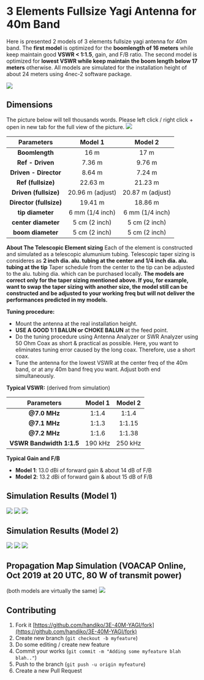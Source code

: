 # 3 Elements Fullsize Yagi Antenna for 40m Band
Here is presented 2 models of 3 elements fullsize yagi antenna for 40m band.
The **first model** is optimized for the **boomlength of 16 meters** while keep maintain good **VSWR < 1:1.5**, gain, and F/B ratio. The second model is optimized for **lowest VSWR while keep maintain the boom length below 17 meters** otherwise. All models are simulated for the installation height of about 24 meters using 4nec-2 software package.

![](./panoramic.png)

## Dimensions
The picture below will tell thousands words. Please left click / right click + open in new tab for the full view of the picture.
![](./yagi-diagram.png)

|**Parameters**          |**Model 1**      |**Model 2**      |
|:----------------------:|:---------------:|:---------------:|
|**Boomlength**          | 16 m            | 17 m            |
|**Ref - Driven**        | 7.36 m          | 9.76 m          |
|**Driven - Director**   | 8.64 m          | 7.24 m          |
|**Ref (fullsize)**      | 22.63 m         | 21.23 m         |
|**Driven (fullsize)**   | 20.96 m (adjust)| 20.87 m (adjust)|
|**Director (fullsize)** | 19.41 m         | 18.86  m        |
|**tip diameter**        | 6 mm (1/4 inch) | 6 mm (1/4 inch) |
|**center diameter**     | 5 cm (2 inch)   | 5 cm (2 inch)   |
|**boom diameter**       | 5 cm (2 inch)   | 5 cm (2 inch)   |

**About The Telescopic Element sizing**
Each of the element is constructed and simulated as a telescopic alumunium tubing. Telescopic taper sizing is consideres as **2 inch dia. alu. tubing at the center and 1/4 inch dia. alu. tubing at the tip** Taper schedule from the center to the tip can be adjusted to the alu. tubing dia. which can be purchased locally.
**The models are correct only for the taper sizing mentioned above. If you, for example, want to swap the taper sizing with another size, the model still can be constructed and be adjusted to your working freq but will not deliver the performances predicted in my models.**

**Tuning procedure:**
* Mount the antenna at the real installation height.
* **USE A GOOD 1:1 BALUN or CHOKE BALUN** at the feed point.
* Do the tuning procedure using Antenna Analyzer or SWR Analyzer using 50 Ohm Coax as short & practical as possible. Here, you want to eliminates tuning error caused by the long coax. Therefore, use a short coax.
* Tune the antenna for the lowest VSWR at the center freq of the 40m band, or at any 40m band freq you want. Adjust both end simultaneously.

**Typical VSWR:**
(derived from simulation)

|**Parameters**          |**Model 1**|**Model 2**|
|:----------------------:|:---------:|:---------:|
|**@7.0 MHz**            | 1:1.4     | 1:1.4     |
|**@7.1 MHz**            | 1:1.3     | 1:1.15    |
|**@7.2 MHz**            | 1:1.6     | 1:1.38    |
|**VSWR Bandwidth 1:1.5**| 190 kHz   | 250 kHz   |

**Typical Gain and F/B**
* **Model 1**: 13.0 dBi of forward gain & about 14 dB of F/B
* **Model 2**: 13.2 dBi of forward gain & about 15 dB of F/B 

## Simulation Results (Model 1)
![](./model1_sim1.png)
![](./model1_sim2_VSWR.png)
![](./model1_sim3_patt.png)

## Simulation Results (Model 2)
![](./model2_sim1.png)
![](./model2_sim2_VSWR.png)
![](./model2_sim3_patt.png)

## Propagation Map Simulation (VOACAP Online, Oct 2019 at 20 UTC, 80 W of transmit power)
(both models are virtually the same)
![](./prop.png)

## Contributing
1. Fork it [https://github.com/handiko/3E-40M-YAGI/fork](https://github.com/handiko/3E-40M-YAGI/fork)
2. Create new branch (`git checkout -b myfeature`)
3. Do some editing / create new feature
4. Commit your works (`git commit -m "Adding some myfeature blah blah.."`)
5. Push to the branch (`git push -u origin myfeature`)
6. Create a new Pull Request
